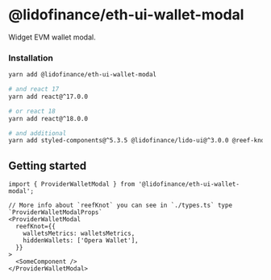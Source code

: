# @lidofinance/eth-ui-wallet-modal

Widget EVM wallet modal.

### Installation
```bash
yarn add @lidofinance/eth-ui-wallet-modal

# and react 17
yarn add react@^17.0.0

# or react 18
yarn add react@^18.0.0

# and additional
yarn add styled-components@^5.3.5 @lidofinance/lido-ui@^3.0.0 @reef-knot/connect-wallet-modal@^0.5.2 @reef-knot/web3-react@^0.3.0 @reef-knot/ui-react@^0.2.0
```

## Getting started

```tsx
import { ProviderWalletModal } from '@lidofinance/eth-ui-wallet-modal';

// More info about `reefKnot` you can see in `./types.ts` type `ProviderWalletModalProps`
<ProviderWalletModal
  reefKnot={{
    walletsMetrics: walletsMetrics,
    hiddenWallets: ['Opera Wallet'],
  }}
>
  <SomeComponent />
</ProviderWalletModal>
```
